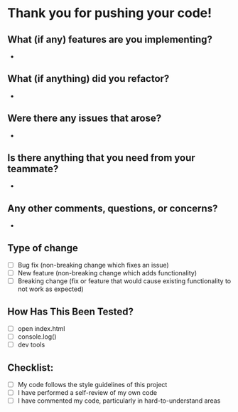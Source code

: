 # Thank you for pushing your code!
## What (if any) features are you implementing?
-
## What (if anything) did you refactor?
-
## Were there any issues that arose?
-
## Is there anything that you need from your teammate?
-
## Any other comments, questions, or concerns?
-
## Type of change
- [ ] Bug fix (non-breaking change which fixes an issue)
- [ ] New feature (non-breaking change which adds functionality)
- [ ] Breaking change (fix or feature that would cause existing functionality to not work as expected)

## How Has This Been Tested?
- [ ] open index.html
- [ ] console.log()
- [ ] dev tools

## Checklist:
- [ ] My code follows the style guidelines of this project
- [ ] I have performed a self-review of my own code
- [ ] I have commented my code, particularly in hard-to-understand areas
